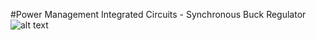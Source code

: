 #Power Management Integrated Circuits - Synchronous Buck Regulator
![alt text](PMIC_Final_Project_Fall_Buck_Converter/Literature/Buck_Converter.PNG)
